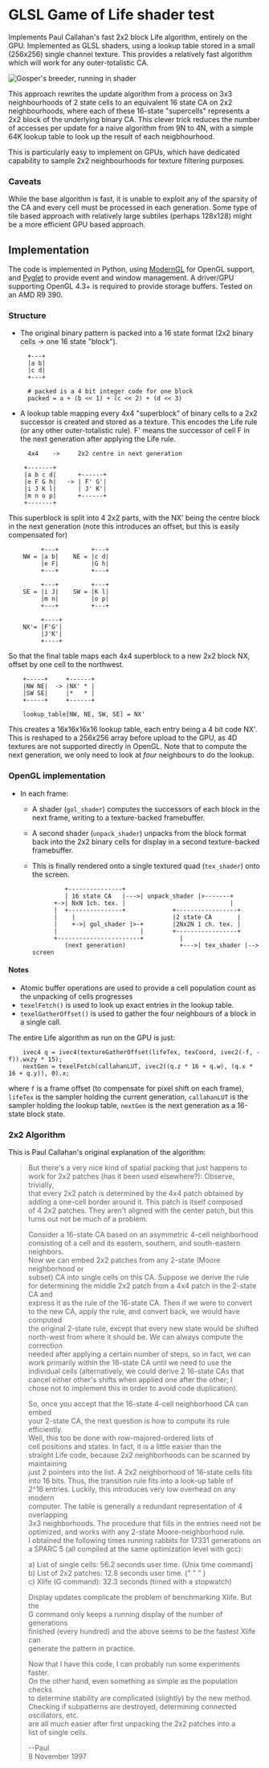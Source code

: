 # GLSL Game of Life shader test

Implements Paul Callahan's fast 2x2 block Life algorithm, entirely on the GPU. Implemented as GLSL shaders, using a lookup table stored in a small (256x256) single channel texture. This provides a relatively fast algorithm which will work for any outer-totalistic CA.

![Gosper's breeder, running in shader](breeder.png)

This approach rewrites the update algorithm from a process on 3x3 neighbourhoods of 2 state cells to an equivalent 16 state CA on 2x2 neighbourhoods, where each of these 16-state "supercells" represents a 2x2 block of the underlying binary CA. This clever trick reduces the number of accesses per update for a naive algorithm from 9N to 4N, with a simple 64K lookup table to look up the result of each neigbhourhood.

This is particularly easy to implement on GPUs, which have dedicated capability to sample 2x2 neighbourhoods for texture filtering purposes.

### Caveats
While the base algorithm is fast, it is unable to exploit any of the sparsity of the CA and every cell must be processed in each generation. Some type of tile based approach with relatively large subtiles (perhaps 128x128) might be a more efficient GPU based approach. 

## Implementation
The code is implemented in Python, using [ModernGL](https://github.com/cprogrammer1994/ModernGL) for OpenGL support, and [Pyglet](https://bitbucket.org/pyglet/pyglet/wiki/Home) to provide event and window management. A driver/GPU supporting OpenGL 4.3+ is required to provide storage buffers. Tested on an AMD R9 390.

### Structure

* The original binary pattern is packed into a 16 state format (2x2 binary cells -> one 16 state "block").

        +---+
        |a b|
        |c d|
        +---+

        # packed is a 4 bit integer code for one block
        packed = a + (b << 1) + (c << 2) + (d << 3)
        


* A lookup table mapping every 4x4 "superblock" of binary cells to a 2x2 successor is created and stored as a texture. This encodes the Life rule
(or any other outer-totalistic rule). F' means the successor of cell F
in the next generation after applying the Life rule.


        4x4    ->     2x2 centre in next generation

       +-------+
       |a b c d|      +------+       
       |e F G h|   -> | F' G'|          
       |i J K l|      | J' K'|                   
       |m n o p|      +------+  
       +-------+  


This superblock is split into 4 2x2 parts, with the NX' being the centre block in the next generation (note this introduces an offset, but this is easily compensated for)
 
             +---+         +---+
        NW = |a b|    NE = |c d|
             |e F|         |G h|
             +---+         +---+

             +---+         +---+
        SE = |i J|    SW = |K l|
             |m n|         |o p|
             +---+         +---+

             +----+
        NX'= |F'G'|
             |J'K'|
             +----+

So that the final table maps each 4x4 superblock to a new 2x2 block NX, offset by one cell to the northwest.

        +-----+     +------+
        |NW NE|  -> |NX' * |
        |SW SE|     |*   * |
        +-----+     +------+

        lookup_table[NW, NE, SW, SE] = NX'        

This creates a 16x16x16x16 lookup table, each entry being a 4 bit code NX'. This is reshaped to a 256x256 array before upload to the GPU, as 4D textures are not supported directly in OpenGL. Note that to compute
the next generation, we only need to look at *four* neighbours to do the lookup.

### OpenGL implementation

* In each frame:
    * A shader (`gol_shader`) computes the successors of each block in the next frame, writing to a texture-backed framebuffer.
    * A second shader (`unpack_shader`) unpacks from the block format back into the 2x2 binary cells for display in a second texture-backed framebuffer.
    * This is finally rendered onto a single textured quad (`tex_shader`) onto the screen.

                   +---------------+
                   | 16 state CA   |--->| unpack_shader |>-------+
                +->| NxN 1ch. tex. |                             |
                |  +---------------+             +-----------------+
                |    |                           |2 state CA       |
                |    +->| gol_shader |>-+        |2Nx2N 1 ch. tex. |
                |                       |        +-----------------+
                +-----------------------+          |
                   (next generation)               +--->| tex_shader |--> screen
            

#### Notes
* Atomic buffer operations are used to provide a cell population count
as the unpacking of cells progresses
* `texelFetch()` is used to look up exact entries in the lookup table.
* `texelGatherOffset()` is used to gather the four neighbours of a block in a single call.

The entire Life algorithm as run on the GPU is just:

        ivec4 q = ivec4(textureGatherOffset(lifeTex, texCoord, ivec2(-f, -f)).wxzy * 15);    
        nextGen = texelFetch(callahanLUT, ivec2((q.z * 16 + q.w), (q.x * 16 + q.y)), 0).x;    

where `f` is a frame offset (to compensate for pixel shift on each frame),
`lifeTex` is the sampler holding the current generation, `callahanLUT` is the sampler holding the lookup table, `nextGen` is the next generation as a 16-state block state.

### 2x2 Algorithm
This is Paul Callahan's original explanation of the algorithm:

> But there's a very nice kind of spatial packing that just happens to  
> work for 2x2 patches (has it been used elsewhere?): Observe, trivially,  
> that every 2x2 patch is determined by the 4x4 patch obtained by  
> adding a one-cell border around it. This patch is itself composed  
> of 4 2x2 patches. They aren't aligned with the center patch, but this  
> turns out not be much of a problem.   
>  
> Consider a 16-state CA based on an asymmetric 4-cell neighborhood  
> consisting of a cell and its eastern, southern, and south-eastern neighbors.    
> Now we can embed 2x2 patches from any 2-state (Moore neighborhood or  
> subset) CA into single cells on this CA. Suppose we derive the rule  
> for determining the middle 2x2 patch from a 4x4 patch in the 2-state CA and  
> express it as the rule of the 16-state CA. Then if we were to convert  
> to the new CA, apply the rule, and convert back, we would have computed  
> the original 2-state rule, except that every new state would be shifted  
> north-west from where it should be. We can always compute the correction  
> needed after applying a certain number of steps, so in fact, we can  
> work primarily within the 16-state CA until we need to use the  
> individual cells (alternatively, we could derive 2 16-state CAs that  
> cancel either other's shifts when applied one after the other; I  
> chose not to implement this in order to avoid code duplication).  
> 
> So, once you accept that the 16-state 4-cell neighborhood CA can embed  
> your 2-state CA, the next question is how to compute its rule efficiently.  
> Well, this too be done with row-majored-ordered lists of  
> cell positions and states. In fact, it is a little easier than the  
> straight Life code, because 2x2 neighborhoods can be scanned by maintaining  
> just 2 pointers into the list. A 2x2 neighborhood of 16-state cells fits  
> into 16 bits. Thus, the transition rule fits into a look-up table of  
> 2^16 entries. Luckily, this introduces very low overhead on any modern  
> computer. The table is generally a redundant representation of 4 overlapping  
> 3x3 neighborhoods. The procedure that fills in the entries need not be  
> optimized, and works with any 2-state Moore-neighborhood rule.  
> I obtained the following times running rabbits for 17331 generations on  
> a SPARC 5 (all compiled at the same optimization level with gcc):  
>  
> a) List of single cells: 56.2 seconds user time. (Unix time command)  
> b) List of 2x2 patches: 12.8 seconds user time. (" " " )  
> c) Xlife (G command): 32.3 seconds (timed with a stopwatch)  
>  
> Display updates complicate the problem of benchmarking Xlife. But the  
> G command only keeps a running display of the number of generations  
> finished (every hundred) and the above seems to be the fastest Xlife can  
> generate the pattern in practice.  
> 
> Now that I have this code, I can probably run some experiments faster.  
> On the other hand, even something as simple as the population checks  
> to determine stability are complicated (slightly) by the new method.  
> Checking if subpatterns are destroyed, determining connected oscillators, etc.  
> are all much easier after first unpacking the 2x2 patches into a  
> list of single cells.  
> 
> --Paul  
> 8 November 1997  